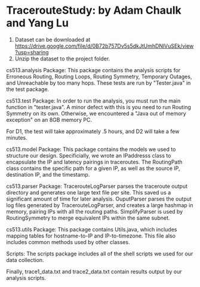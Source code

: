 TracerouteStudy: by Adam Chaulk and Yang Lu
===========================================
1. Dataset can be downloaded at https://drive.google.com/file/d/0B72b757Dv5s5dkJtUmhDNlVuSEk/view?usp=sharing
2. Unzip the dataset to the project folder.

cs513.analysis Package:
This package contains the analysis scripts for Erroneous Routing, Routing Loops, Routing Symmetry, Temporary Outages, and Unreachable by too many hops.
These tests are run by "Tester.java" in the test package.

cs513.test Package:
In order to run the analysis, you must run the main function in "tester.java". A minor defect with this is you need to run Routing Symmetry on its own. Otherwise, we encountered a "Java out of memory exception" on an 8GB memory PC. 

For D1, the test will take approximately .5 hours, and D2 will take a few minutes.

cs513.model Package:
This package contains the models we used to structure our design. Specificially, we wrote an IPaddresss class to encapsulate the IP and latency pairings in traceroutes. The RoutingPath class contains the specific path for a given IP, as well as the source IP, destination IP, and the timestamp.

cs513.parser Package:
TracerouteLogParser parses the traceroute output directory and generates one large text file per site. This saved us a significant amount of time for later analysis.
OuputParser parses the output log files generated by TracerouteLogParser, and creates a large hashmap in memory, pairing IPs with all the routing paths.
SimplifyParser is used by RoutingSymmetry to merge equivalent IPs within the same subnet. 

cs513.utils Package:
This package contains Utils.java, which includes mapping tables for hostname-to-IP and IP-to-timezone. This file also includes common methods used by other classes. 

Scripts:
The scripts package includes all of the shell scripts we used for our data collection.

Finally, trace1_data.txt and trace2_data.txt contain results output by our analysis scripts.




